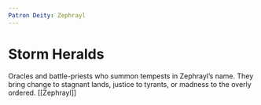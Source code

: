 ```yaml
---
Patron Deity: Zephrayl
---
```


# Storm Heralds


Oracles and battle-priests who summon tempests in Zephrayl’s name. They bring change to stagnant lands, justice to tyrants, or madness to the overly ordered.
[[Zephrayl]]
